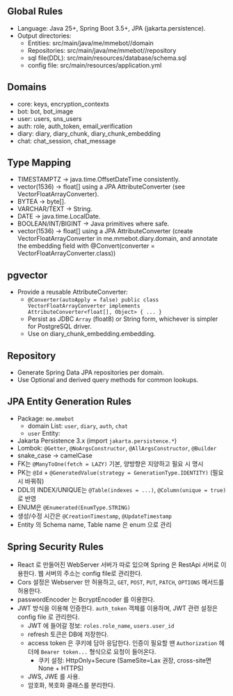 ## Global Rules
- Language: Java 25+, Spring Boot 3.5+, JPA (jakarta.persistence).
- Output directories:
    - Entities: src/main/java/me/mmebot/<domain>/domain
    - Repositories: src/main/java/me/mmebot/<domain>/repository
    - sql file(DDL): src/main/resources/database/schema.sql
    - config file: src/main/resources/application.yml

## Domains
- core: keys, encryption_contexts
- bot: bot, bot_image
- user: users, sns_users
- auth: role, auth_token, email_verification
- diary: diary, diary_chunk, diary_chunk_embedding
- chat: chat_session, chat_message

## Type Mapping
- TIMESTAMPTZ -> java.time.OffsetDateTime consistently.
- vector(1536) -> float[] using a JPA AttributeConverter (see VectorFloatArrayConverter).
- BYTEA -> byte[].
- VARCHAR/TEXT -> String.
- DATE -> java.time.LocalDate.
- BOOLEAN/INT/BIGINT -> Java primitives where safe.
- vector(1536) -> float[] using a JPA AttributeConverter (create VectorFloatArrayConverter in me.mmebot.diary.domain, and annotate the embedding field with @Convert(converter = VectorFloatArrayConverter.class))

## pgvector
- Provide a reusable AttributeConverter:
    - `@Converter(autoApply = false) public class VectorFloatArrayConverter implements AttributeConverter<float[], Object> { ... }`
    - Persist as JDBC `Array` (float8) or String form, whichever is simpler for PostgreSQL driver.
    - Use on diary_chunk_embedding.embedding.

## Repository
- Generate Spring Data JPA repositories per domain.
- Use Optional<T> and derived query methods for common lookups.

## JPA Entity Generation Rules
- Package: `me.mmebot`
   - domain List: `user`, `diary`, `auth`, `chat`
   - `user` Entity: 
- Jakarta Persistence 3.x (import `jakarta.persistence.*`)
- Lombok: `@Getter`, `@NoArgsConstructor`, `@AllArgsConstructor`, `@Builder`
- snake_case → camelCase
- FK는 `@ManyToOne(fetch = LAZY)` 기본, 양방향은 지양하고 필요 시 명시
- PK는 `@Id` + `@GeneratedValue(strategy = GenerationType.IDENTITY)` (필요 시 바꿔줘)
- DDL의 INDEX/UNIQUE는 `@Table(indexes = ...)`, `@Column(unique = true)`로 반영
- ENUM은 `@Enumerated(EnumType.STRING)`
- 생성/수정 시간은 `@CreationTimestamp`, `@UpdateTimestamp`
- Entity 의 Schema name, Table name 은 enum 으로 관리

## Spring Security Rules
- React 로 만들어진 WebServer 서버가 따로 있으며 Spring 은 RestApi 서버로 이용한다. 웹 서버의 주소는 config file로 관리한다.
- Cors 설정은 Webserver 만 허용하고, `GET`, `POST`, `PUT`, `PATCH`, `OPTIONS` 메서드를 허용한다.
- passwordEncoder 는 BcryptEncoder 를 이용한다.
- JWT 방식을 이용해 인증한다. `auth_token` 객체를 이용하며, JWT 관련 설정은 config file 로 관리한다.
  - JWT 에 들어갈 정보: `roles.role_name`, `users.user_id`
  - refresh 토큰은 DB에 저장한다.
  - access token 은 쿠키에 담아 응답한다. 인증이 필요할 땐 `Authorization` 헤더에 `Bearer token...` 형식으로 요청이 들어온다.
    - 쿠키 설정: HttpOnly+Secure (SameSite=Lax 권장, cross-site면 None + HTTPS)
  - JWS, JWE 를 사용.
  - 암호화, 복호화 클래스를 분리한다.